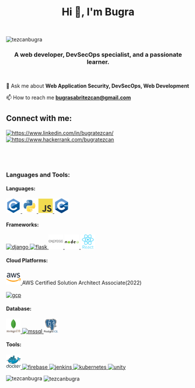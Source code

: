 <h1 align="center">Hi 👋, I'm Bugra</h1>
<p>&nbsp;</p>
<p align="left"><img src="https://komarev.com/ghpvc/?username=tezcanbugra&amp;label=Profile%20views&amp;color=0e75b6&amp;style=flat" alt="tezcanbugra" /></p>
<h3 align="center">A web developer, DevSecOps specialist, and a passionate learner.</h3>
<br /> 

💬 Ask me about **Web Application Security, DevSecOps, Web Development**

📫 How to reach me **bugrasabritezcan@gmail.com**


<h2 align="left">Connect with me:</h2>
<p align="left"><a href="https://www.linkedin.com/in/bugratezcan/" target="blank"><img src="https://raw.githubusercontent.com/rahuldkjain/github-profile-readme-generator/master/src/images/icons/Social/linked-in-alt.svg" alt="https://www.linkedin.com/in/bugratezcan/" width="40" height="30" align="center" /></a> <a href="https://www.hackerrank.com/https://www.hackerrank.com/bugratezcan" target="blank"><img src="https://raw.githubusercontent.com/rahuldkjain/github-profile-readme-generator/master/src/images/icons/Social/hackerrank.svg" alt="https://www.hackerrank.com/bugratezcan" width="40" height="30" align="center" /></a></p>
<h2 align="left">&nbsp;</h2>
<h3 align="left">Languages and Tools:</h3>
<div>
<div align="left">
<h4>Languages:</h4>
<a href="https://www.cprogramming.com/" target="_blank" rel="noopener noreferrer"> <img src="https://raw.githubusercontent.com/devicons/devicon/master/icons/c/c-original.svg" alt="c" width="40" height="40" /> </a><a href="https://www.python.org" target="_blank" rel="noopener noreferrer"> <img src="https://raw.githubusercontent.com/devicons/devicon/master/icons/python/python-original.svg" alt="python" width="40" height="40" /> </a> <a href="https://developer.mozilla.org/en-US/docs/Web/JavaScript" target="_blank" rel="noopener noreferrer"> <img src="https://raw.githubusercontent.com/devicons/devicon/master/icons/javascript/javascript-original.svg" alt="javascript" width="40" height="40" /> </a> <a href="https://www.w3schools.com/cpp/" target="_blank" rel="noopener noreferrer"> <img src="https://raw.githubusercontent.com/devicons/devicon/master/icons/cplusplus/cplusplus-original.svg" alt="cplusplus" width="40" height="40" /> </a></div>
<div align="left">
<h4>Frameworks:</h4>
<a href="https://www.djangoproject.com/" target="_blank" rel="noopener noreferrer"> <img src="https://cdn.worldvectorlogo.com/logos/django.svg" alt="django" width="40" height="40" /> </a> <a href="https://flask.palletsprojects.com/" target="_blank" rel="noopener noreferrer"> <img src="https://www.vectorlogo.zone/logos/pocoo_flask/pocoo_flask-icon.svg" alt="flask" width="40" height="40" /> </a> <a href="https://expressjs.com" target="_blank" rel="noopener noreferrer"> <img src="https://raw.githubusercontent.com/devicons/devicon/master/icons/express/express-original-wordmark.svg" alt="express" width="40" height="40" /> </a> <a href="https://nodejs.org" target="_blank" rel="noopener noreferrer"> <img src="https://raw.githubusercontent.com/devicons/devicon/master/icons/nodejs/nodejs-original-wordmark.svg" alt="nodejs" width="40" height="40" /> </a> <a href="https://reactjs.org/" target="_blank" rel="noopener noreferrer"> <img src="https://raw.githubusercontent.com/devicons/devicon/master/icons/react/react-original-wordmark.svg" alt="react" width="40" height="40" /> </a></div>
<div>
<h4>Cloud Platforms:</h4>
<a href="https://aws.amazon.com" target="_blank" rel="noopener noreferrer"> <img src="https://raw.githubusercontent.com/devicons/devicon/master/icons/amazonwebservices/amazonwebservices-original-wordmark.svg" alt="aws" width="40" height="40" /> </a> AWS Certified Solution Architect Associate(2022) <br /> <br /> <a href="https://cloud.google.com" target="_blank" rel="noopener noreferrer"> <img src="https://www.vectorlogo.zone/logos/google_cloud/google_cloud-icon.svg" alt="gcp" width="40" height="40" /> </a></div>
<div>
<h4>Database:</h4>
<a href="https://www.mongodb.com/" target="_blank" rel="noopener noreferrer"> <img src="https://raw.githubusercontent.com/devicons/devicon/master/icons/mongodb/mongodb-original-wordmark.svg" alt="mongodb" width="40" height="40" /> </a> <a href="https://www.microsoft.com/en-us/sql-server" target="_blank" rel="noopener noreferrer"> <img src="https://www.svgrepo.com/show/303229/microsoft-sql-server-logo.svg" alt="mssql" width="40" height="40" /> </a> <a href="https://www.postgresql.org" target="_blank" rel="noopener noreferrer"> <img src="https://raw.githubusercontent.com/devicons/devicon/master/icons/postgresql/postgresql-original-wordmark.svg" alt="postgresql" width="40" height="40" /> </a></div>
  
  
  <div> 
    <h4>Tools:</h4>
  
  <a href="https://www.docker.com/" target="_blank" rel="noopener noreferrer"> <img src="https://raw.githubusercontent.com/devicons/devicon/master/icons/docker/docker-original-wordmark.svg" alt="docker" width="40" height="40" /> </a><a href="https://firebase.google.com/" target="_blank" rel="noopener noreferrer"> <img src="https://www.vectorlogo.zone/logos/firebase/firebase-icon.svg" alt="firebase" width="40" height="40" /> </a> <a href="https://www.jenkins.io" target="_blank" rel="noopener noreferrer"> <img src="https://www.vectorlogo.zone/logos/jenkins/jenkins-icon.svg" alt="jenkins" width="40" height="40" /> </a> <a href="https://kubernetes.io" target="_blank" rel="noopener noreferrer"> <img src="https://www.vectorlogo.zone/logos/kubernetes/kubernetes-icon.svg" alt="kubernetes" width="40" height="40" /> </a>
   <a href="https://unity.com/" target="_blank" rel="noopener noreferrer"> <img src="https://www.vectorlogo.zone/logos/unity3d/unity3d-icon.svg" alt="unity" width="40" height="40" /> </a>
  </div>
</div>

<p align="left"><img src="https://github-readme-stats.vercel.app/api/top-langs?username=tezcanbugra&amp;show_icons=true&amp;locale=en&amp;layout=compact" alt="tezcanbugra" align="left" /></p>
<p align="left">&nbsp;<img src="https://github-readme-stats.vercel.app/api?username=tezcanbugra&amp;show_icons=true&amp;locale=en" alt="tezcanbugra" align="center" /></p>
